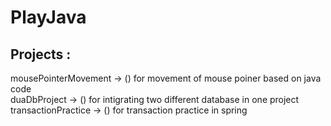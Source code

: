 # PlayJava

## Projects : 

mousePointerMovement -> () for movement of mouse poiner based on java code                  
duaDbProject -> () for intigrating two different database in one project                                      
transactionPractice -> () for transaction practice in spring
